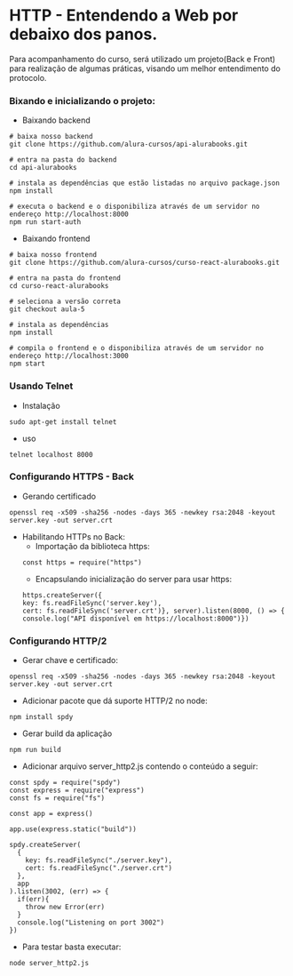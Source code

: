 # HTTP - Entendendo a Web por debaixo dos panos.
Para acompanhamento do curso, será utilizado um projeto(Back e Front) para realização de algumas práticas, visando um melhor entendimento do protocolo.

### Bixando e inicializando o projeto:
+ Baixando backend
```
# baixa nosso backend
git clone https://github.com/alura-cursos/api-alurabooks.git

# entra na pasta do backend
cd api-alurabooks

# instala as dependências que estão listadas no arquivo package.json
npm install

# executa o backend e o disponibiliza através de um servidor no endereço http://localhost:8000
npm run start-auth

```
+ Baixando frontend
```
# baixa nosso frontend
git clone https://github.com/alura-cursos/curso-react-alurabooks.git

# entra na pasta do frontend
cd curso-react-alurabooks

# seleciona a versão correta
git checkout aula-5

# instala as dependências
npm install

# compila o frontend e o disponibiliza através de um servidor no endereço http://localhost:3000
npm start

```
### Usando Telnet
+ Instalação
```
sudo apt-get install telnet
```
+ uso
```
telnet localhost 8000

```

### Configurando HTTPS - Back
+ Gerando certificado
```
openssl req -x509 -sha256 -nodes -days 365 -newkey rsa:2048 -keyout server.key -out server.crt
```
+ Habilitando HTTPs no Back:
    + Importação da biblioteca https:
    ```
    const https = require("https")
    ```
    + Encapsulando inicialização do server para usar https:
    ```
    https.createServer({
  key: fs.readFileSync('server.key'),
  cert: fs.readFileSync('server.crt')}, server).listen(8000, () => {
   console.log("API disponível em https://localhost:8000")})
    ```

### Configurando HTTP/2
+ Gerar chave e certificado:
```
openssl req -x509 -sha256 -nodes -days 365 -newkey rsa:2048 -keyout server.key -out server.crt
```
+ Adicionar pacote que dá suporte HTTP/2 no node:
```
npm install spdy
```
+ Gerar build da aplicação
```
npm run build
```
+ Adicionar arquivo server_http2.js contendo o conteúdo a seguir:
```
const spdy = require("spdy")
const express = require("express")
const fs = require("fs")

const app = express()

app.use(express.static("build"))

spdy.createServer(
  {
    key: fs.readFileSync("./server.key"),
    cert: fs.readFileSync("./server.crt")
  },
  app
).listen(3002, (err) => {
  if(err){
    throw new Error(err)
  }
  console.log("Listening on port 3002")
})
```
+ Para testar basta executar:
```
node server_http2.js
``` 